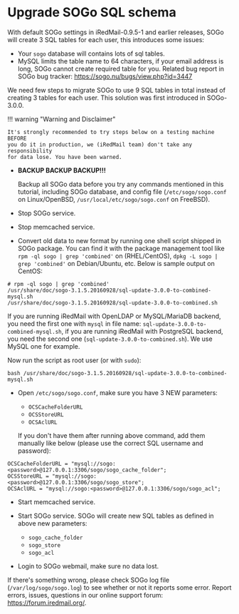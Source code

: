 # Upgrade SOGo SQL schema

With default SOGo settings in iRedMail-0.9.5-1 and earlier releases, SOGo will
create 3 SQL tables for each user, this introduces some issues:

* Your `sogo` database will contains lots of sql tables.
* MySQL limits the table name to 64 characters, if your email address is long,
  SOGo cannot create required table for you. Related bug report in SOGo bug
  tracker: <https://sogo.nu/bugs/view.php?id=3447>

We need few steps to migrate SOGo to use 9 SQL tables in total instead of
creating 3 tables for each user. This solution was first introduced in
SOGo-3.0.0.

!!! warning "Warning and Disclaimer"

    It's strongly recommended to try steps below on a testing machine BEFORE
    you do it in production, we (iRedMail team) don't take any responsibility
    for data lose. You have been warned.

* __BACKUP BACKUP BACKUP!!!__

    Backup all SOGo data before you try any commands mentioned in this tutorial,
    including SOGo database, and config file (`/etc/sogo/sogo.conf` on
    Linux/OpenBSD, `/usr/local/etc/sogo/sogo.conf` on FreeBSD).

* Stop SOGo service.
* Stop memcached service.
* Convert old data to new format by running one shell script shipped in SOGo
  package. You can find it with the package management tool like
  `rpm -ql sogo | grep 'combined'` on (RHEL/CentOS),
  `dpkg -L sogo | grep 'combined'` on Debian/Ubuntu, etc.
  Below is sample output on CentOS:

```
# rpm -ql sogo | grep 'combined'
/usr/share/doc/sogo-3.1.5.20160928/sql-update-3.0.0-to-combined-mysql.sh
/usr/share/doc/sogo-3.1.5.20160928/sql-update-3.0.0-to-combined.sh
```

If you are running iRedMail with OpenLDAP or MySQL/MariaDB backend, you need
the first one with `mysql` in file name: `sql-update-3.0.0-to-combined-mysql.sh`,
if you are running iRedMail with PostgreSQL backend, you need the second one
(`sql-update-3.0.0-to-combined.sh`). We use MySQL one for example.

Now run the script as root user (or with `sudo`):

```
bash /usr/share/doc/sogo-3.1.5.20160928/sql-update-3.0.0-to-combined-mysql.sh
```

* Open `/etc/sogo/sogo.conf`, make sure you have 3 NEW parameters:

    * `OCSCacheFolderURL`
    * `OCSStoreURL`
    * `OCSAclURL`

    If you don't have them after running above command, add them manually
    like below (please use the correct SQL username and password):

```
OCSCacheFolderURL = "mysql://sogo:<password>@127.0.0.1:3306/sogo/sogo_cache_folder";
OCSStoreURL = "mysql://sogo:<password>@127.0.0.1:3306/sogo/sogo_store";
OCSAclURL = "mysql://sogo:<password>@127.0.0.1:3306/sogo/sogo_acl";
```

* Start memcached service.
* Start SOGo service. SOGo will create new SQL tables as defined in above new
  parameters:

    * `sogo_cache_folder`
    * `sogo_store`
    * `sogo_acl`

* Login to SOGo webmail, make sure no data lost.

If there's something wrong, please check SOGo log file (`/var/log/sogo/sogo.log`)
to see whether or not it reports some error. Report errors, issues, questions
in our online support forum: <https://forum.iredmail.org/>.
